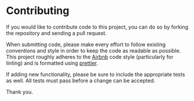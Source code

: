 # Contributing

If you would like to contribute code to this project, you can do so by forking the repository and
sending a pull request.

When submitting code, please make every effort to follow existing conventions and style in order to
keep the code as readable as possible. This project roughly adheres to the [Airbnb][airbnb] code
style (particularly for linting) and is formatted using [prettier][prettier].

If adding new functionality, please be sure to include the appropriate tests as well. All tests must
pass before a change can be accepted.

Thank you.

[airbnb]: https://github.com/airbnb/javascript
[prettier]: https://prettier.io
